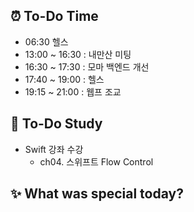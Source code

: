 ## ⏰  To-Do Time
- 06:30 헬스 
- 13:00 ~ 16:30 : 내만산 미팅
- 16:30 ~ 17:30 : 모마 백엔드 개선
- 17:40 ~ 19:00 : 헬스
- 19:15 ~ 21:00 : 웹프 조교

## 📖 To-Do Study
- Swift 강좌 수강
    - ch04. 스위프트 Flow Control 

## ✨ What was special today?

